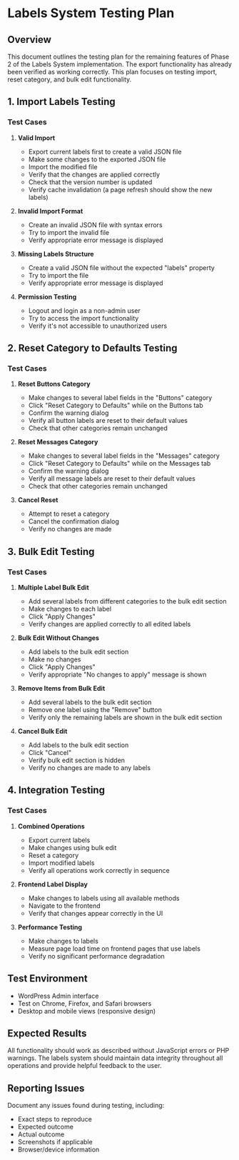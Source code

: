# Labels System Testing Plan

## Overview

This document outlines the testing plan for the remaining features of Phase 2 of the Labels System implementation. The export functionality has already been verified as working correctly. This plan focuses on testing import, reset category, and bulk edit functionality.

## 1. Import Labels Testing

### Test Cases

1. **Valid Import**
   - Export current labels first to create a valid JSON file
   - Make some changes to the exported JSON file
   - Import the modified file
   - Verify that the changes are applied correctly
   - Check that the version number is updated
   - Verify cache invalidation (a page refresh should show the new labels)

2. **Invalid Import Format**
   - Create an invalid JSON file with syntax errors
   - Try to import the invalid file
   - Verify appropriate error message is displayed

3. **Missing Labels Structure**
   - Create a valid JSON file without the expected "labels" property
   - Try to import the file
   - Verify appropriate error message is displayed

4. **Permission Testing**
   - Logout and login as a non-admin user
   - Try to access the import functionality
   - Verify it's not accessible to unauthorized users

## 2. Reset Category to Defaults Testing

### Test Cases

1. **Reset Buttons Category**
   - Make changes to several label fields in the "Buttons" category
   - Click "Reset Category to Defaults" while on the Buttons tab
   - Confirm the warning dialog
   - Verify all button labels are reset to their default values
   - Check that other categories remain unchanged

2. **Reset Messages Category**
   - Make changes to several label fields in the "Messages" category
   - Click "Reset Category to Defaults" while on the Messages tab
   - Confirm the warning dialog
   - Verify all message labels are reset to their default values
   - Check that other categories remain unchanged

3. **Cancel Reset**
   - Attempt to reset a category
   - Cancel the confirmation dialog
   - Verify no changes are made

## 3. Bulk Edit Testing

### Test Cases

1. **Multiple Label Bulk Edit**
   - Add several labels from different categories to the bulk edit section
   - Make changes to each label
   - Click "Apply Changes"
   - Verify changes are applied correctly to all edited labels

2. **Bulk Edit Without Changes**
   - Add labels to the bulk edit section
   - Make no changes
   - Click "Apply Changes"
   - Verify appropriate "No changes to apply" message is shown

3. **Remove Items from Bulk Edit**
   - Add several labels to the bulk edit section
   - Remove one label using the "Remove" button
   - Verify only the remaining labels are shown in the bulk edit section

4. **Cancel Bulk Edit**
   - Add labels to the bulk edit section
   - Click "Cancel"
   - Verify bulk edit section is hidden
   - Verify no changes are made to any labels

## 4. Integration Testing

### Test Cases

1. **Combined Operations**
   - Export current labels
   - Make changes using bulk edit
   - Reset a category
   - Import modified labels
   - Verify all operations work correctly in sequence

2. **Frontend Label Display**
   - Make changes to labels using all available methods
   - Navigate to the frontend
   - Verify that changes appear correctly in the UI

3. **Performance Testing**
   - Make changes to labels
   - Measure page load time on frontend pages that use labels
   - Verify no significant performance degradation

## Test Environment

- WordPress Admin interface
- Test on Chrome, Firefox, and Safari browsers
- Desktop and mobile views (responsive design)

## Expected Results

All functionality should work as described without JavaScript errors or PHP warnings. The labels system should maintain data integrity throughout all operations and provide helpful feedback to the user.

## Reporting Issues

Document any issues found during testing, including:
- Exact steps to reproduce
- Expected outcome
- Actual outcome
- Screenshots if applicable
- Browser/device information